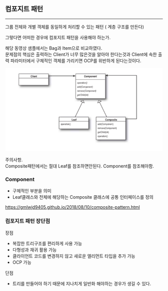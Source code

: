 ## 컴포지트 패턴

---

그룹 전체와 개별 객체를 동일하게 처리할 수 있는 패턴 ( 계층 구조를 만든다)

그렇다면 어떠한 경우에 컴포지트 패턴을 사용해야 하는가.

해당 동영상 샘플에서는 Bag과 Item으로 비교하였다.<br>
문제점의 핵심은 출력하는 Client가 너무 많은것을 알아야 한다는것과 Client에 속한 출력 파라미터에서 구체적인 객체를 가리키면 OCP를 위반하게 된다는것이다.




![img.png](img.png)

주의사항.<br>
Composite패턴에서는 절대 Leaf를 참조하면안된다. Component를 참조해야함.

### Component
 - 구체적인 부분을 의미
 - Leaf클래스와 전체에 해당하는 Composite 클래스에 공통 인터페이스를 정의


https://gmlwjd9405.github.io/2018/08/10/composite-pattern.html


### 컴포지트 패턴 장단점

장점
 - 복잡한 트리구조를 편리하게 사용 가능
 - 다형성과 재귀 활용 가능
 - 클라이언트 코드를 변경하지 않고 새로운 엘리먼트 타입을 추가 가능
 - OCP 가능

단점
 - 트리를 만들어야 하기 때문에 지나치게 일반화 해야하는 경우가 생길 수 있다.
 